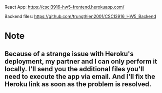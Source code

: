 React App:
https://csci3916-hw5-frontend.herokuapp.com/

Backend files:
https://github.com/trungthien2001/CSCI3916_HW5_Backend

# Note

## Because of a strange issue with Heroku's deployment, my partner and I can only perform it locally. I'll send you the additional files you'll need to execute the app via email. And I'll fix the Heroku link as soon as the problem is resolved.
